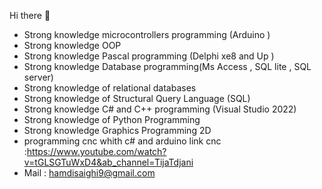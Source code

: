    Hi there 👋
- Strong knowledge  microcontrollers programming (Arduino )
- Strong knowledge OOP 
- Strong knowledge Pascal programming (Delphi xe8 and Up )
- Strong knowledge Database programming(Ms Access , SQL lite , SQL server)
- Strong knowledge of relational databases
- Strong knowledge of Structural Query Language (SQL)  
- Strong knowledge C# and C++ programming (Visual Studio 2022)
- Strong knowledge of Python Programming 
- Strong knowledge Graphics Programming 2D 
- programming cnc whith c# and arduino
  link cnc :https://www.youtube.com/watch?v=tGLSGTuWxD4&ab_channel=TijaTdjani
- Mail : hamdisaighi9@gmail.com
